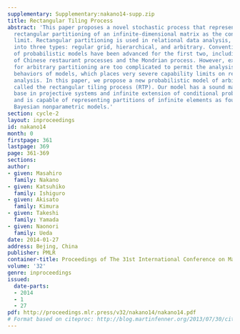```yaml
---
supplementary: Supplementary:nakano14-supp.zip
title: Rectangular Tiling Process
abstract: 'This paper proposes a novel stochastic process that represents the arbitrary
  rectangular partitioning of an infinite-dimensional matrix as the conditional projective
  limit. Rectangular partitioning is used in relational data analysis, and is classified
  into three types: regular grid, hierarchical, and arbitrary. Conventionally, a variety
  of probabilistic models have been advanced for the first two, including the product
  of Chinese restaurant processes and the Mondrian process. However, existing models
  for arbitrary partitioning are too complicated to permit the analysis of the statistical
  behaviors of models, which places very severe capability limits on relational data
  analysis. In this paper, we propose a new probabilistic model of arbitrary partitioning
  called the rectangular tiling process (RTP). Our model has a sound mathematical
  base in projective systems and infinite extension of conditional probabilities,
  and is capable of representing partitions of infinite elements as found in ordinary
  Bayesian nonparametric models.'
section: cycle-2
layout: inproceedings
id: nakano14
month: 0
firstpage: 361
lastpage: 369
page: 361-369
sections: 
author:
- given: Masahiro
  family: Nakano
- given: Katsuhiko
  family: Ishiguro
- given: Akisato
  family: Kimura
- given: Takeshi
  family: Yamada
- given: Naonori
  family: Ueda
date: 2014-01-27
address: Bejing, China
publisher: PMLR
container-title: Proceedings of The 31st International Conference on Machine Learning
volume: '32'
genre: inproceedings
issued:
  date-parts:
  - 2014
  - 1
  - 27
pdf: http://proceedings.mlr.press/v32/nakano14/nakano14.pdf
# Format based on citeproc: http://blog.martinfenner.org/2013/07/30/citeproc-yaml-for-bibliographies/
---
```

